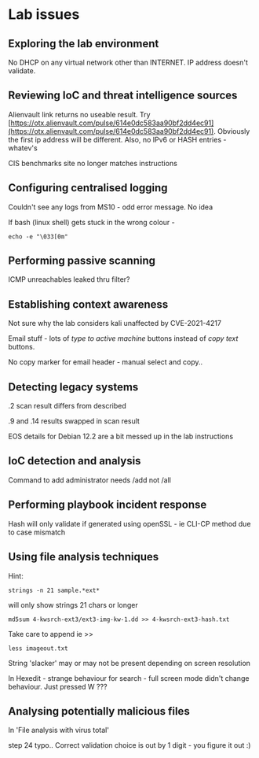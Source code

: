 # Lab issues

## Exploring the lab environment

No DHCP on any virtual network other than INTERNET. IP address doesn't validate.

## Reviewing IoC and threat intelligence sources

Alienvault link returns no useable result. Try [https://otx.alienvault.com/pulse/614e0dc583aa90bf2dd4ec91](https://otx.alienvault.com/pulse/614e0dc583aa90bf2dd4ec91). Obviously the first ip address will be different. Also, no IPv6 or HASH entries - whatev's

CIS benchmarks site no longer matches instructions

## Configuring centralised logging

Couldn't see any logs from MS10 - odd error message. No idea

If bash (linux shell) gets stuck in the wrong colour -

`echo -e "\033[0m"`

## Performing passive scanning

ICMP unreachables leaked thru filter?

## Establishing context awareness

Not sure why the lab considers kali unaffected by CVE-2021-4217

Email stuff - lots of *type to active machine* buttons instead of *copy text* buttons.

No copy marker for email header - manual select and copy..

## Detecting legacy systems

.2 scan result differs from described

.9 and .14 results swapped in scan result

EOS details for Debian 12.2 are a bit messed up in the lab instructions

## IoC detection and analysis

Command to add  administrator needs /add not /all

## Performing playbook incident response

Hash will only validate if generated using openSSL - ie CLI-CP method due to case mismatch

## Using file analysis techniques

Hint:

`strings -n 21 sample.*ext*`

will only show strings 21 chars or longer

`md5sum 4-kwsrch-ext3/ext3-img-kw-1.dd >> 4-kwsrch-ext3-hash.txt`

Take care to append ie >>

`less imageout.txt`

String 'slacker' may or may not be present depending on screen resolution

In Hexedit - strange behaviour for search - full screen mode didn't change behaviour. Just pressed W ???

## Analysing potentially malicious files

In 'File analysis with virus total'

step 24 typo.. Correct validation choice is out by 1 digit - you figure it out :)

